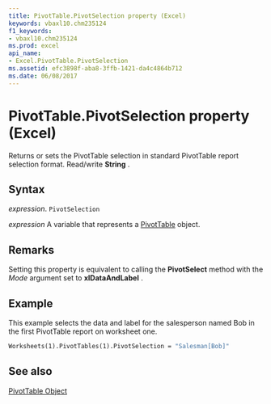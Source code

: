 ```yaml
---
title: PivotTable.PivotSelection property (Excel)
keywords: vbaxl10.chm235124
f1_keywords:
- vbaxl10.chm235124
ms.prod: excel
api_name:
- Excel.PivotTable.PivotSelection
ms.assetid: efc3898f-aba8-3ffb-1421-da4c4864b712
ms.date: 06/08/2017
---
```



# PivotTable.PivotSelection property (Excel)

Returns or sets the PivotTable selection in standard PivotTable report selection format. Read/write  **String** .


## Syntax

 _expression_. `PivotSelection`

 _expression_ A variable that represents a [PivotTable](Excel.PivotTable.md) object.


## Remarks

Setting this property is equivalent to calling the  **PivotSelect** method with the _Mode_ argument set to **xlDataAndLabel** .


## Example

This example selects the data and label for the salesperson named Bob in the first PivotTable report on worksheet one.


```vb
Worksheets(1).PivotTables(1).PivotSelection = "Salesman[Bob]"
```


## See also


[PivotTable Object](Excel.PivotTable.md)

